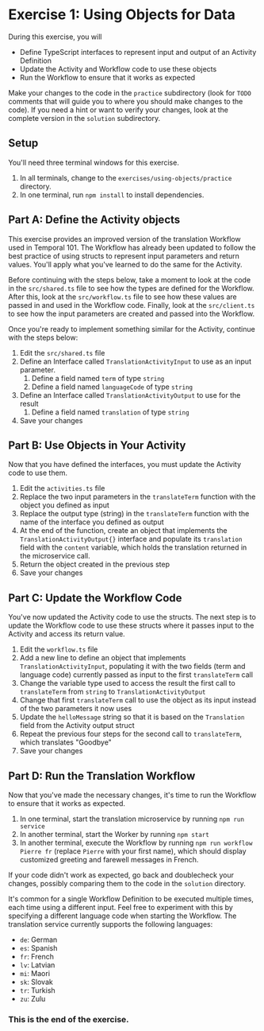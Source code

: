 # Exercise 1: Using Objects for Data
During this exercise, you will

* Define TypeScript interfaces to represent input and output of an Activity Definition
* Update the Activity and Workflow code to use these objects
* Run the Workflow to ensure that it works as expected

Make your changes to the code in the `practice` subdirectory (look for `TODO` comments that will guide you to where you should make changes to the code). If you need a hint or want to verify your changes, look at the complete version in the `solution` subdirectory.

## Setup

You'll need three terminal windows for this exercise.

1. In all terminals, change to the `exercises/using-objects/practice` directory.
2. In one terminal, run `npm install` to install dependencies.

## Part A: Define the Activity objects
This exercise provides an improved version of the translation Workflow used in
Temporal 101. The Workflow has already been updated to follow the best practice
of using structs to represent input parameters and return values. You'll apply
what you've learned to do the same for the Activity.

Before continuing with the steps below, take a moment to look at the code in
the `src/shared.ts` file to see how the types are defined for the Workflow.
After this, look at the `src/workflow.ts` file to see how these values are passed
in and used in the Workflow code. Finally, look at the `src/client.ts` to see
how the input parameters are created and passed into the Workflow.

Once you're ready to implement something similar for the Activity, continue with the steps below:

1. Edit the `src/shared.ts` file
2. Define an Interface called `TranslationActivityInput` to use as an input parameter. 
   1. Define a field named `term` of type `string`
   2. Define a field named `languageCode` of type `string`
3. Define an Interface called `TranslationActivityOutput` to use for the result
   1. Define a field named `translation` of type `string`
4. Save your changes


## Part B: Use Objects in Your Activity
Now that you have defined the interfaces, you must update the Activity code to
use them.

1. Edit the `activities.ts` file
2. Replace the two input parameters in the `translateTerm` function with the object you defined as input
3. Replace the output type (string) in the `translateTerm` function with the name of the interface you defined as output
4. At the end of the function, create an object that implements the `TranslationActivityOutput{}` interface  and populate its `translation` field with the `content` variable, which holds the translation returned in the microservice call. 
5. Return the object created in the previous step
6. Save your changes


## Part C: Update the Workflow Code

You've now updated the Activity code to use the structs. The next step is to
update the Workflow code to use these structs where it passes input to the
Activity and access its return value.

1. Edit the `workflow.ts` file
2. Add a new line to define an object that implements `TranslationActivityInput`, populating it with the two fields (term and language code) currently passed as input to the first `translateTerm` call
3. Change the variable type used to access the result the first call to `translateTerm` from `string` to `TranslationActivityOutput`
4. Change that first `translateTerm` call to use the object as its input instead of the two parameters it now uses
5. Update the `helloMessage` string so that it is based on the `Translation` field from the Activity output struct
6. Repeat the previous four steps for the second call to `translateTerm`, which translates "Goodbye" 
7. Save your changes


## Part D: Run the Translation Workflow
Now that you've made the necessary changes, it's time to run the Workflow to
ensure that it works as expected.

1. In one terminal, start the translation microservice by running `npm run service`
2. In another terminal, start the Worker by running `npm start`
3. In another terminal, execute the Workflow by running `npm run workflow Pierre fr` (replace `Pierre` with your first name), which should display customized greeting and farewell messages in French.

If your code didn't work as expected, go back and doublecheck your changes,
possibly comparing them to the code in the `solution` directory.

It's common for a single Workflow Definition to be executed multiple times,
each time using a different input. Feel free to experiment with this by
specifying a different language code when starting the Workflow. The
translation service currently supports the following languages:

* `de`: German
* `es`: Spanish
* `fr`: French
* `lv`: Latvian
* `mi`: Maori
* `sk`: Slovak
* `tr`: Turkish
* `zu`: Zulu

### This is the end of the exercise.
